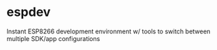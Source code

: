 # espdev
Instant ESP8266 development environment w/ tools to switch between multiple SDK/app configurations
